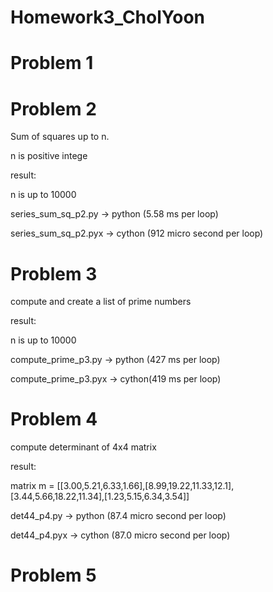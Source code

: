 Homework3_CholYoon
==================

Problem 1
==================
Problem 2
==================
Sum of squares up to n.

n is positive intege

result:

n is up to 10000

series_sum_sq_p2.py -> python (5.58 ms per loop)

series_sum_sq_p2.pyx -> cython (912 micro second per loop)

Problem 3
==================
compute and create a list of prime numbers


result:

n is up to 10000

compute_prime_p3.py -> python (427 ms per loop)

compute_prime_p3.pyx -> cython(419 ms per loop)

Problem 4
==================
compute determinant of 4x4 matrix


result:

matrix m =  [[3.00,5.21,6.33,1.66],[8.99,19.22,11.33,12.1],[3.44,5.66,18.22,11.34],[1.23,5.15,6.34,3.54]]

det44_p4.py -> python (87.4 micro second per loop)

det44_p4.pyx -> cython (87.0 micro second per loop)

Problem 5
=================



